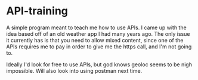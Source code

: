 # API-training

A simple program meant to teach me how to use APIs. 
I came up with the idea based off of an old weather app I had many years ago. 
The only issue it currently has is that you need to allow mixed content, 
since one of the APIs requires me to pay in order to give me the https call, 
and I'm not going to.

Ideally I'd look for free to use APIs, but god knows geoloc seems to be nigh impossible. Will also look into using postman next time.
